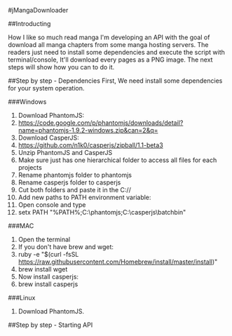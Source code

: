 #jMangaDownloader

##Introducting

How I like so much read manga I'm developing an API with the goal of download all manga chapters from some manga hosting servers. The readers just need to install some dependencies and execute the script with terminal/console, It'll download every pages as a PNG image. The next steps will show how you can to do it.

##Step by step - Dependencies
First, We need install some dependencies for your system operation.

###Windows
1. Download PhantomJS:
2. https://code.google.com/p/phantomjs/downloads/detail?name=phantomjs-1.9.2-windows.zip&can=2&q=
3. Download CasperJS:
4. https://github.com/n1k0/casperjs/zipball/1.1-beta3
5. Unzip PhantomJS and CasperJS
6. Make sure just has one hierarchical folder to access all files for each projects
6. Rename phantomjs folder to phantomjs
7. Rename casperjs folder to casperjs
8. Cut both folders and paste it in the C://
9. Add new paths to PATH environment variable:
10. Open console and type
11. setx PATH "%PATH%;C:\phantomjs;C:\casperjs\batchbin"

###MAC
1. Open the terminal
2. If you don't have brew and wget: 
3. ruby -e "$(curl -fsSL https://raw.githubusercontent.com/Homebrew/install/master/install)"
4. brew install wget
6. Now install casperjs:
7. brew install casperjs

###Linux
1. Download PhantomJS.

##Step by step - Starting API
